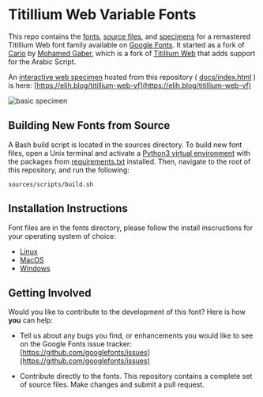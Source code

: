 # Titillium Web Variable Fonts
This repo contains the [fonts](fonts), [source files](sources), and [specimens](docs)
for a remastered Titillium Web font family available on
[Google Fonts](https://fonts.google.com/specimen/Titillium+Web).
It started as a fork of [Cario](https://github.com/Gue3bara/Cairo)
by [Mohamed Gaber](https://gaber.design/projects), which is a fork of
[Titillium Web](http://nta.accademiadiurbino.it/titillium.html)
that adds support for the Arabic Script.

An [interactive web specimen](https://elih.blog/titillium-web-vf)
hosted from this repository
( [docs/index.html](https://github.com/eliheuer/titillium-web-vf/blob/master/docs/index.html) )
is here: [https://elih.blog/titillium-web-vf](https://elih.blog/titillium-web-vf)

![basic specimen](https://github.com/eliheuer/titillium-web-vf/blob/master/docs/specimens/basic-specimen.gif)

## Building New Fonts from Source
A Bash build script is located in the sources directory.
To build new font files, open a Unix terminal and activate a
[Python3 virtual environment](https://docs.python.org/3/library/venv.html)
with the packages from [requirements.txt](requirements.txt) installed.
Then, navigate to the root of this repository, and run the following:
```
sources/scripts/build.sh
```

## Installation Instructions
Font files are in the fonts directory, please follow the install inscructions for your operating system of choice:

- [Linux](https://wiki.archlinux.org/index.php/fonts#Manual_installation)
- [MacOS](https://support.apple.com/en-us/HT201749)
- [Windows](https://support.microsoft.com/en-us/help/314960/how-to-install-or-remove-a-font-in-windows)

## Getting Involved
Would you like to contribute to the development of this font? Here is how **you** can help:

- Tell us about any bugs you find, or enhancements you would like to see on the Google Fonts issue tracker: [https://github.com/googlefonts/issues](https://github.com/googlefonts/issues)

- Contribute directly to the fonts. This repository contains a complete set of source files. Make changes and submit a pull request.
